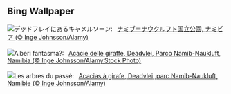 ## Bing Wallpaper
![](https://www.bing.com/th?id=OHR.DeadvleiTrees_JA-JP5847596989_UHD.jpg&w=1000)デッドフレイにあるキャメルソーン:&nbsp;&ensp;[ナミブ＝ナウクルフト国立公園, ナミビア (© Inge Johnsson/Alamy)](https://www.bing.com/th?id=OHR.DeadvleiTrees_JA-JP5847596989_UHD.jpg)
<br><br/>
![](https://www.bing.com/th?id=OHR.DeadvleiTrees_IT-IT9675346789_UHD.jpg&w=1000)Alberi fantasma?:&nbsp;&ensp;[Acacie delle giraffe, Deadvlei, Parco Namib-Naukluft, Namibia (© Inge Johnsson/Alamy Stock Photo)](https://www.bing.com/th?id=OHR.DeadvleiTrees_IT-IT9675346789_UHD.jpg)
<br><br/>
![](https://www.bing.com/th?id=OHR.DeadvleiTrees_FR-FR9220930229_UHD.jpg&w=1000)Les arbres du passé:&nbsp;&ensp;[Acacias à girafe, Deadvlei, parc Namib-Naukluft, Namibie (© Inge Johnsson/Alamy)](https://www.bing.com/th?id=OHR.DeadvleiTrees_FR-FR9220930229_UHD.jpg)
<br><br/>
